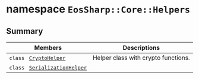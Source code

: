 # namespace `EosSharp::Core::Helpers` 

## Summary

 Members                                | Descriptions                                
----------------------------------------|---------------------------------------------
`class ` [`CryptoHelper`](EosSharp--Core--Helpers--CryptoHelper.md) | Helper class with crypto functions.
`class ` [`SerializationHelper`](EosSharp--Core--Helpers--SerializationHelper.md) | 

